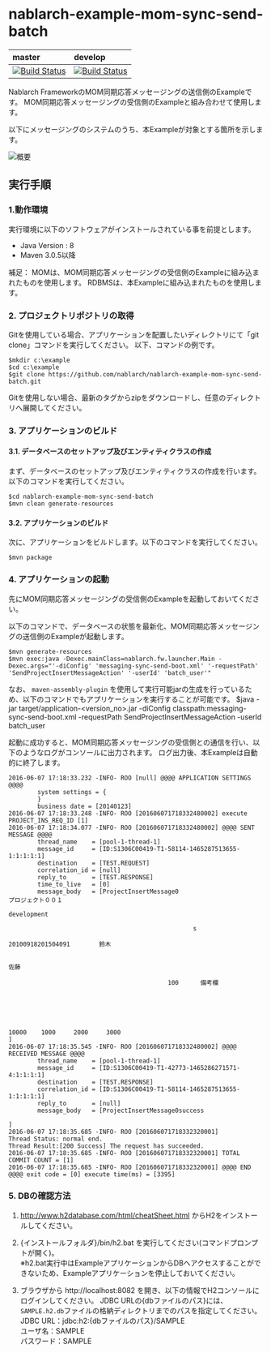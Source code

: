 nablarch-example-mom-sync-send-batch
====================================

| master | develop |
|:-----------|:------------|
|[![Build Status](https://travis-ci.org/nablarch/nablarch-example-mom-sync-send-batch.svg?branch=master)](https://travis-ci.org/nablarch/nablarch-example-mom-sync-send-batch)|[![Build Status](https://travis-ci.org/nablarch/nablarch-example-mom-sync-send-batch.svg?branch=develop)](https://travis-ci.org/nablarch/nablarch-example-mom-sync-send-batch)|

Nablarch FrameworkのMOM同期応答メッセージングの送信側のExampleです。
MOM同期応答メッセージングの受信側のExampleと組み合わせて使用します。

以下にメッセージングのシステムのうち、本Exampleが対象とする箇所を示します。

![概要](./fig/abstract.png "概要")

## 実行手順

### 1.動作環境
実行環境に以下のソフトウェアがインストールされている事を前提とします。
* Java Version : 8
* Maven 3.0.5以降

補足：
MOMは、MOM同期応答メッセージングの受信側のExampleに組み込まれたものを使用します。
RDBMSは、本Exampleに組み込まれたものを使用します。

### 2. プロジェクトリポジトリの取得
Gitを使用している場合、アプリケーションを配置したいディレクトリにて「git clone」コマンドを実行してください。
以下、コマンドの例です。

    $mkdir c:\example
    $cd c:\example
    $git clone https://github.com/nablarch/nablarch-example-mom-sync-send-batch.git

Gitを使用しない場合、最新のタグからzipをダウンロードし、任意のディレクトリへ展開してください。

### 3. アプリケーションのビルド
#### 3.1. データベースのセットアップ及びエンティティクラスの作成
まず、データベースのセットアップ及びエンティティクラスの作成を行います。以下のコマンドを実行してください。

    $cd nablarch-example-mom-sync-send-batch
    $mvn clean generate-resources

#### 3.2. アプリケーションのビルド
次に、アプリケーションをビルドします。以下のコマンドを実行してください。

    $mvn package

### 4. アプリケーションの起動

先にMOM同期応答メッセージングの受信側のExampleを起動しておいてください。

以下のコマンドで、データベースの状態を最新化、MOM同期応答メッセージングの送信側のExampleが起動します。

    $mvn generate-resources
    $mvn exec:java -Dexec.mainClass=nablarch.fw.launcher.Main -Dexec.args="'-diConfig' 'messaging-sync-send-boot.xml' '-requestPath' 'SendProjectInsertMessageAction' '-userId' 'batch_user'"

なお、 `maven-assembly-plugin` を使用して実行可能jarの生成を行っているため、以下のコマンドでもアプリケーションを実行することが可能です。
    $java -jar target/application-<version_no>.jar -diConfig classpath:messaging-sync-send-boot.xml -requestPath SendProjectInsertMessageAction -userId batch_user

起動に成功すると、MOM同期応答メッセージングの受信側との通信を行い、以下のようなログがコンソールに出力されます。
ログ出力後、本Exampleは自動的に終了します。

    2016-06-07 17:18:33.232 -INFO- ROO [null] @@@@ APPLICATION SETTINGS @@@@
            system settings = {
            }
            business date = [20140123]
    2016-06-07 17:18:33.248 -INFO- ROO [201606071718332480002] execute PROJECT_INS_REQ_ID [1]
    2016-06-07 17:18:34.077 -INFO- ROO [201606071718332480002] @@@@ SENT MESSAGE @@@@
            thread_name    = [pool-1-thread-1]
            message_id     = [ID:S1306C00419-T1-58114-1465287513655-1:1:1:1:1]
            destination    = [TEST.REQUEST]
            correlation_id = [null]
            reply_to       = [TEST.RESPONSE]
            time_to_live   = [0]
            message_body   = [ProjectInsertMessage0
    プロジェクト００１
                                                                                                                                               development

                                                       s
                                                                                                                                                                                                           20100918201504091        鈴木

                                                                                                                                          佐藤

                                                100      備考欄





                                                                                                                                                                              10000    1000     2000     3000
    ]
    2016-06-07 17:18:35.545 -INFO- ROO [201606071718332480002] @@@@ RECEIVED MESSAGE @@@@
            thread_name    = [pool-1-thread-1]
            message_id     = [ID:S1306C00419-T1-42773-1465286271571-4:1:1:1:1]
            destination    = [TEST.RESPONSE]
            correlation_id = [ID:S1306C00419-T1-58114-1465287513655-1:1:1:1:1]
            reply_to       = [null]
            message_body   = [ProjectInsertMessage0success

    ]
    2016-06-07 17:18:35.685 -INFO- ROO [201606071718332320001]
    Thread Status: normal end.
    Thread Result:[200 Success] The request has succeeded.
    2016-06-07 17:18:35.685 -INFO- ROO [201606071718332320001] TOTAL COMMIT COUNT = [1]
    2016-06-07 17:18:35.685 -INFO- ROO [201606071718332320001] @@@@ END @@@@ exit code = [0] execute time(ms) = [3395]


### 5. DBの確認方法

1. http://www.h2database.com/html/cheatSheet.html からH2をインストールしてください。

2. {インストールフォルダ}/bin/h2.bat を実行してください(コマンドプロンプトが開く)。  
  ※h2.bat実行中はExampleアプリケーションからDBへアクセスすることができないため、Exampleアプリケーションを停止しておいてください。

3. ブラウザから http://localhost:8082 を開き、以下の情報でH2コンソールにログインしてください。
   JDBC URLの{dbファイルのパス}には、`SAMPLE.h2.db`ファイルの格納ディレクトリまでのパスを指定してください。  
  JDBC URL：jdbc:h2:{dbファイルのパス}/SAMPLE  
  ユーザ名：SAMPLE  
  パスワード：SAMPLE
